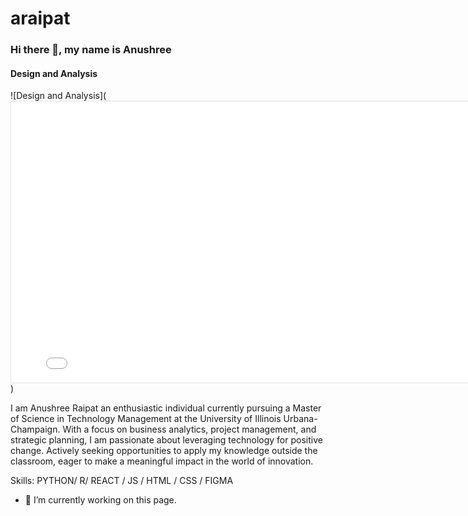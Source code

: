 # araipat
### Hi there 👋, my name is Anushree
#### Design and Analysis
![Design and Analysis](<iframe style="border: 1px solid rgba(0, 0, 0, 0.1);" width="800" height="450" src="[https://www.figma.com/embed?embed_host=share&url=https%3A%2F%2Fwww.figma.com%2Ffile%2FXiS8hGHPJjJuyewrmaRrec%2FREADME-Github-Banner-(Community)%3Ftype%3Ddesign%26node-id%3D2%253A146%26mode%3Ddesign%26t%3DnpbvZJYDbSRXsxdi-1](https://github.com/araipat2/araipat/blob/main/Screenshot%202024-04-23%20at%203.11.34%20PM.png)" allowfullscreen></iframe>)

I am Anushree Raipat an enthusiastic individual currently pursuing a Master of Science in Technology Management at the University of Illinois Urbana-Champaign. With a focus on business analytics, project management, and strategic planning, I am passionate about leveraging technology for positive change. Actively seeking opportunities to apply my knowledge outside the classroom, eager to make a meaningful impact in the world of innovation.

Skills: PYTHON/ R/ REACT / JS / HTML / CSS / FIGMA

- 🔭 I’m currently working on this page. 




